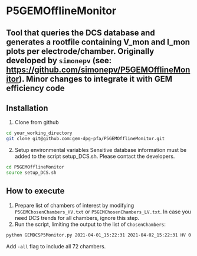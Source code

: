 # P5GEMOfflineMonitor
Tool that queries the DCS database and generates a rootfile containing V_mon and I_mon plots per electrode/chamber.
Originally developed by `simonepv` (see: https://github.com/simonepv/P5GEMOfflineMonitor).
Minor changes to integrate it with GEM efficiency code
------

## Installation
1. Clone from github
```bash
cd your_working_directory
git clone git@github.com:gem-dpg-pfa/P5GEMOfflineMonitor.git
```
2. Setup environmental variables
Sensitive database information must be added to the script setup_DCS.sh. Please contact the developers.
```bash
cd P5GEMOfflineMonitor
source setup_DCS.sh
```
## How to execute
1. Prepare list of chambers of interest by modifying `P5GEMChosenChambers_HV.txt` or `P5GEMChosenChambers_LV.txt`. In case you need DCS trends for all chambers, ignore this step.
2. Run the script, limiting the output to the list of `ChosenChambers`:
```bash
python GEMDCSP5Monitor.py 2021-04-01_15:22:31 2021-04-02_15:22:31 HV 0
```
   Add `-all` flag to include all 72 chambers.
